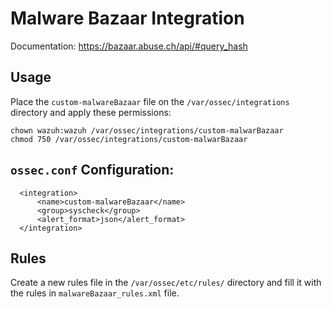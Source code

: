 # Malware Bazaar Integration
Documentation: https://bazaar.abuse.ch/api/#query_hash

## Usage
Place the `custom-malwareBazaar` file on the `/var/ossec/integrations` directory and apply these permissions:
```
chown wazuh:wazuh /var/ossec/integrations/custom-malwarBazaar 
chmod 750 /var/ossec/integrations/custom-malwarBazaar
```

## `ossec.conf` Configuration:
```
  <integration>
      <name>custom-malwareBazaar</name>
      <group>syscheck</group>
      <alert_format>json</alert_format>
  </integration>
```

## Rules
Create a new rules file in the `/var/ossec/etc/rules/` directory and fill it with the rules in `malwareBazaar_rules.xml` file.
